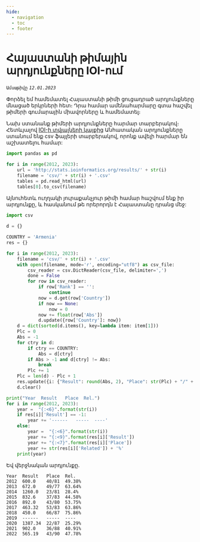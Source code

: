 ```yaml
---
hide:
  - navigation
  - toc
  - footer
---
```


# Հայաստանի թիմային արդյունքները IOI-ում
`Ամսաթիվը` _`12.01.2023`_

Փորձել եմ համեմատել Հայաստանի թիմի ցուցադրած արդյունքները մնացած երկրների հետ։ Դրա համար ամենահարմարը գտա հաշվել թիմերի գումարային միավորները և համեմատել։

Նախ ստանանք թիմերի արդյունքները հարմար տարբերակով։ Հետևյալով [IOI-ի տվյալների կայքից](http://stats.ioinformatics.org/) Անհատական արդյունքները ստանում ենք csv ֆայլերի տարբերակով, որոնք ավելի հարմար են աշխատելու համար:

```python
import pandas as pd

for i in range(2012, 2023):
    url = 'http://stats.ioinformatics.org/results/' + str(i)
    filename = 'csv/' + str(i) + '.csv'
    tables = pd.read_html(url)
    tables[0].to_csv(filename) 
```

Այնուհետև ուղղակի յուրաքանչյուր թիմի համար հաշվում ենք իր արդյունքը, և հասկանում թե որերորդն է Հայաստանը դրանց մեջ:

```python
import csv

d = {}

COUNTRY = 'Armenia'
res = {}

for i in range(2012, 2023):
    filename = 'csv/' + str(i) + '.csv'
    with open(filename, mode='r', encoding="utf8") as csv_file:
        csv_reader = csv.DictReader(csv_file, delimiter=',')
        done = False
        for row in csv_reader:
            if row['Rank'] == '':
                continue
            now = d.get(row['Country'])
            if now == None:
                now = 0
            now += float(row['Abs'])
            d.update({row['Country']: now})
    d = dict(sorted(d.items(), key=lambda item: item[1]))
    Plc = 0
    Abs = -1
    for ctry in d:
        if ctry == COUNTRY:
            Abs = d[ctry]
        if Abs > -1 and d[ctry] != Abs:
            break
        Plc += 1
    Plc = len(d) - Plc + 1
    res.update({i: {"Result": round(Abs, 2), "Place": str(Plc) + "/" + str(len(d)), "Related": round(Plc * 100 / len(d), 2)}})
    d.clear()

print("Year  Result   Place  Rel.")
for i in range(2012, 2023):
    year =  "{:<6}".format(str(i))
    if res[i]['Result'] == -1:
        year += '------   -----  ----'
    else:
        year =  "{:<6}".format(str(i))
        year += "{:<9}".format(res[i]['Result'])
        year += "{:<7}".format(res[i]['Place'])
        year += str(res[i]['Related']) + '%'
    print(year)
```

Եվ վերջնական արդյունքը․

```
Year  Result   Place  Rel.
2012  600.0    40/81  49.38%
2013  672.0    49/77  63.64%
2014  1260.0   23/81  28.4%
2015  832.6    37/83  44.58%
2016  892.0    43/80  53.75%
2017  463.32   53/83  63.86%
2018  450.0    66/87  75.86%
2019  ------   -----  ----
2020  1387.34  22/87  25.29%
2021  902.0    36/88  40.91%
2022  565.19   43/90  47.78%
```